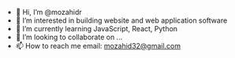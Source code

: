- 👋 Hi, I’m @mozahidr
- 👀 I’m interested in building website and web application software
- 🌱 I’m currently learning JavaScript, React, Python
- 💞️ I’m looking to collaborate on ...
- 📫 How to reach me email: mozahid32@gmail.com

<!---
mozahidr/mozahidr is a ✨ special ✨ repository because its `README.md` (this file) appears on your GitHub profile.
You can click the Preview link to take a look at your changes.
--->
